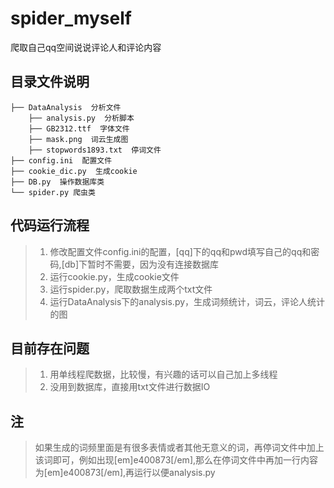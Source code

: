 # spider_myself
爬取自己qq空间说说评论人和评论内容

## 目录文件说明
    ├── DataAnalysis  分析文件
        ├── analysis.py  分析脚本
        ├── GB2312.ttf  字体文件
        ├── mask.png  词云生成图
        ├── stopwords1893.txt  停词文件
    ├── config.ini  配置文件
    ├── cookie_dic.py  生成cookie
    ├── DB.py  操作数据库类
    └── spider.py 爬虫类
    
## 代码运行流程
>1. 修改配置文件config.ini的配置，[qq]下的qq和pwd填写自己的qq和密码,[db]下暂时不需要，因为没有连接数据库
>2. 运行cookie.py，生成cookie文件
>3. 运行spider.py，爬取数据生成两个txt文件
>4. 运行DataAnalysis下的analysis.py，生成词频统计，词云，评论人统计的图

## 目前存在问题
>1. 用单线程爬数据，比较慢，有兴趣的话可以自己加上多线程
>2. 没用到数据库，直接用txt文件进行数据IO

## 注
> 如果生成的词频里面是有很多表情或者其他无意义的词，再停词文件中加上该词即可，例如出现[em]e400873[/em],那么在停词文件中再加一行内容为[em]e400873[/em],再运行以便analysis.py
